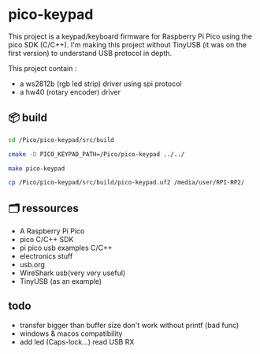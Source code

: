 # pico-keypad

This project is a keypad/keyboard firmware for Raspberry Pi Pico using the pico SDK (C/C++).
I'm making this project without TinyUSB (it was on the first version) to understand USB protocol in depth. 

This project contain :
* a ws2812b (rgb led strip) driver using spi protocol
* a hw40 (rotary encoder) driver

## 📦 build

```sh
cd /Pico/pico-keypad/src/build
```

```sh
cmake -D PICO_KEYPAD_PATH=/Pico/pico-keypad ../../
```

```sh
make pico-keypad
```

```sh
cp /Pico/pico-keypad/src/build/pico-keypad.uf2 /media/user/RPI-RP2/
```

## 🗂️ ressources
* A Raspberry Pi Pico
* pico C/C++ SDK
* pi pico usb examples C/C++
* electronics stuff
* usb.org
* WireShark usb(very very useful)
* TinyUSB (as an example)

## todo
* transfer bigger than buffer size don't work without printf (bad func)
* windows & macos compatibility
* add led (Caps-lock...) read USB RX
